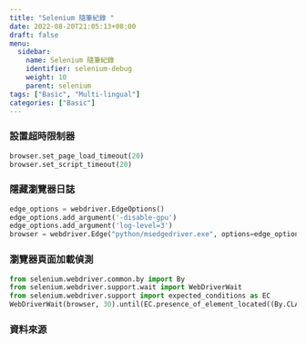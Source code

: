 ```yaml
---
title: "Selenium 隨筆紀錄 "
date: 2022-08-20T21:05:13+08:00
draft: false
menu:
  sidebar:
    name: Selenium 隨筆紀錄
    identifier: selenium-debug
    weight: 10
    parent: selenium
tags: ["Basic", "Multi-lingual"]
categories: ["Basic"]
---
```


### 設置超時限制器
```Python
browser.set_page_load_timeout(20)
browser.set_script_timeout(20)
```

### 隱藏瀏覽器日誌

```Python
edge_options = webdriver.EdgeOptions()
edge_options.add_argument('-disable-gpu')
edge_options.add_argument('log-level=3')
browser = webdriver.Edge("python/msedgedriver.exe", options=edge_options)
```

### 瀏覽器頁面加載偵測
```Python
from selenium.webdriver.common.by import By
from selenium.webdriver.support.wait import WebDriverWait
from selenium.webdriver.support import expected_conditions as EC
WebDriverWait(browser, 30).until(EC.presence_of_element_located((By.CLASS_NAME, 'image')))
```

### 資料來源